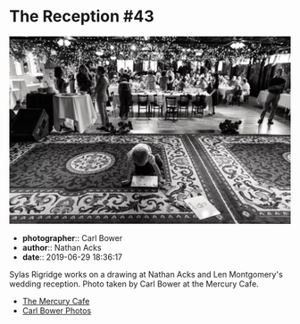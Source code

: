 # The Reception #43

![Sylas Rigridge works on a drawing](assets/2019-06-29-set-3-the-reception-43.webp)

* **photographer**:: Carl Bower  
* **author**:: Nathan Acks  
* **date**:: 2019-06-29 18:36:17

Sylas Rigridge works on a drawing at Nathan Acks and Len Montgomery's wedding reception. Photo taken by Carl Bower at the Mercury Cafe.

* [The Mercury Cafe](http://mercurycafe.com)
* [Carl Bower Photos](https://carlbowerphotos.com)

